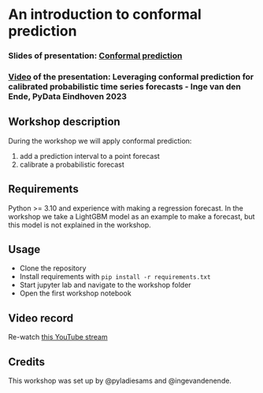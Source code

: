 # An introduction to conformal prediction
### Slides of presentation: [Conformal prediction](workshop/2024-01-PyLadies-Amsterdam-meet-up-Conformal-prediction.pdf)
### [Video](https://www.youtube.com/watch?v=--WcrDRtrYk&t=1s) of the presentation: Leveraging conformal prediction for calibrated probabilistic time series forecasts - Inge van den Ende, PyData Eindhoven 2023

## Workshop description
During the workshop we will apply conformal prediction:
1. add a prediction interval to a point forecast 
2. calibrate a probabilistic forecast 

## Requirements
Python >= 3.10 and experience with making a regression forecast. In the workshop we take a LightGBM
model as an example to make a forecast, but this model is not explained in the workshop.


## Usage
* Clone the repository
* Install requirements with `pip install -r requirements.txt`
* Start jupyter lab and navigate to the workshop folder
* Open the first workshop notebook

## Video record
Re-watch [this YouTube stream](https://youtube.com/live/QFtdTyIWrz8)

## Credits
This workshop was set up by @pyladiesams and @ingevandenende.
